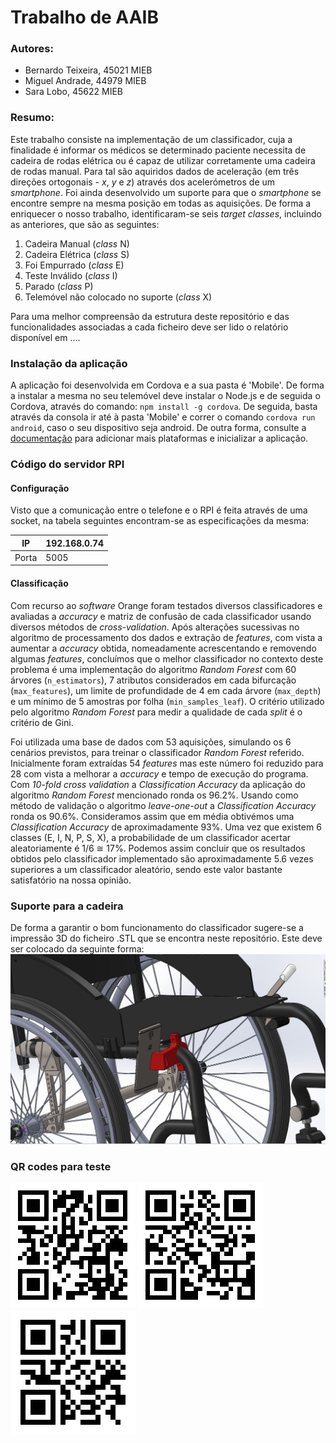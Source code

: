 # Trabalho de AAIB
### Autores:
+ Bernardo Teixeira, 45021 MIEB
+ Miguel Andrade, 44979 MIEB
+ Sara Lobo, 45622 MIEB

### Resumo:
Este trabalho consiste na implementação de um classificador, cuja a finalidade é informar os médicos se determinado paciente necessita de cadeira de rodas elétrica ou é capaz de utilizar corretamente uma cadeira de rodas manual. Para tal são aquiridos dados de aceleração (em três direções ortogonais - *x*, *y* e *z*) através dos acelerómetros de um *smartphone*. Foi ainda desenvolvido um suporte para que o *smartphone* se encontre sempre na mesma posição em todas as aquisições. De forma a enriquecer o nosso trabalho, identificaram-se seis *target classes*, incluindo as anteriores, que são as seguintes:
1. Cadeira Manual (*class* N)
2. Cadeira Elétrica (*class* S)
3. Foi Empurrado (*class* E)
4. Teste Inválido (*class* I)
5. Parado (*class* P)
6. Telemóvel não colocado no suporte (*class* X)

Para uma melhor compreensão da estrutura deste repositório e das funcionalidades associadas a cada ficheiro deve ser lido o relatório disponível em ....

### Instalação da aplicação
A aplicação foi desenvolvida em Cordova e a sua pasta é 'Mobile'. De forma a instalar a mesma no seu telemóvel deve instalar o Node.js e de seguida o Cordova, através do comando:
`npm install -g cordova`. De seguida, basta através da consola ir até à pasta 'Mobile' e correr o comando `cordova run android`, caso o seu dispositivo seja android. De outra forma, consulte a [documentação](https://cordova.apache.org/docs/en/latest/guide/cli/index.html#add-platforms) para adicionar mais plataformas e inicializar a aplicação.

### Código do servidor RPI
#### Configuração 
Visto que a comunicação entre o telefone e o RPI é feita através de uma socket, na tabela seguintes encontram-se as especificações da mesma:

|IP | 192.168.0.74|
| ------- | ----------- |
|Porta    | 5005        |

#### Classificação
Com recurso ao *software* Orange foram testados diversos classificadores e avaliadas a *accuracy* e matriz de confusão de cada classificador usando diversos métodos de *cross-validation*. Após alterações sucessivas no algoritmo de processamento dos dados e extração de *features*, com vista a aumentar a *accuracy* obtida, nomeadamente acrescentando e removendo algumas *features*, concluímos que o melhor classificador no contexto deste problema é uma implementação do algoritmo *Random Forest* com 60 árvores (`n_estimators`), 7 atributos considerados em cada bifurcação (`max_features`), um limite de profundidade de 4 em cada árvore (`max_depth`) e um mínimo de 5 amostras por folha (`min_samples_leaf`). O critério utilizado pelo algoritmo *Random Forest* para medir a qualidade de cada *split* é o critério de Gini.

Foi utilizada uma base de dados com 53 aquisições, simulando os 6 cenários previstos, para treinar o classificador *Random Forest* referido. Inicialmente foram extraídas 54 *features* mas este número foi reduzido para 28 com vista a melhorar a *accuracy* e tempo de execução do programa. Com *10-fold cross validation* a *Classification Accuracy* da aplicação do algoritmo *Random Forest* mencionado ronda os 96.2%. Usando como método de validação o algoritmo *leave-one-out* a *Classification Accuracy* ronda os 90.6%. Consideramos assim que em média obtivémos uma *Classification Accuracy* de aproximadamente 93%. 
Uma vez que existem 6 classes (E, I, N, P, S, X), a probabilidade de um classificador acertar aleatoriamente é 1/6 ≅ 17%. Podemos assim concluir que os resultados obtidos pelo classificador implementado são aproximadamente 5.6 vezes superiores a um classificador aleatório, sendo este valor bastante satisfatório na nossa opinião.

### Suporte para a cadeira
De forma a garantir o bom funcionamento do classificador sugere-se a impressão 3D do ficheiro .STL que se encontra neste repositório. Este deve ser colocado da seguinte forma:
![alt text](https://github.com/Mhubris/AAIB-work/blob/master/images_ex/cadeira.JPG "")

### QR codes para teste
![alt text](https://github.com/Mhubris/AAIB-work/blob/master/images_ex/bernardo.png "Bernardo")
![alt text](https://github.com/Mhubris/AAIB-work/blob/master/images_ex/miguel.png "Miguel")
![alt text](https://github.com/Mhubris/AAIB-work/blob/master/images_ex/sara.png "Sara")

